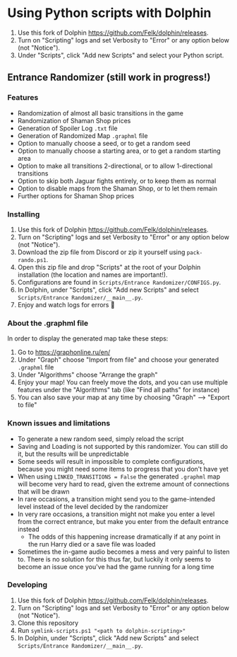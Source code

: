 # Using Python scripts with Dolphin

1. Use this fork of Dolphin <https://github.com/Felk/dolphin/releases>.
2. Turn on "Scripting" logs and set Verbosity to "Error" or any option below (not "Notice").
3. Under "Scripts", click "Add new Scripts" and select your Python script.

## Entrance Randomizer (still work in progress!)

### Features
- Randomization of almost all basic transitions in the game
- Randomization of Shaman Shop prices
- Generation of Spoiler Log `.txt` file
- Generation of Randomized Map `.graphml` file
- Option to manually choose a seed, or to get a random seed
- Option to manually choose a starting area, or to get a random starting area
- Option to make all transitions 2-directional, or to allow 1-directional transitions
- Option to skip both Jaguar fights entirely, or to keep them as normal
- Option to disable maps from the Shaman Shop, or to let them remain
- Further options for Shaman Shop prices

### Installing

1. Use this fork of Dolphin <https://github.com/Felk/dolphin/releases>.
2. Turn on "Scripting" logs and set Verbosity to "Error" or any option below (not "Notice").
3. Download the zip file from Discord or zip it yourself using `pack-rando.ps1`.
4. Open this zip file and drop "Scripts" at the root of your Dolphin installation (the location and names are important!).
5. Configurations are found in `Scripts/Entrance Randomizer/CONFIGS.py`.
6. In Dolphin, under "Scripts", click "Add new Scripts" and select `Scripts/Entrance Randomizer/__main__.py`.
7. Enjoy and watch logs for errors 🙂

### About the .graphml file

In order to display the generated map take these steps:
1. Go to https://graphonline.ru/en/
2. Under "Graph" choose "Import from file" and choose your generated `.graphml` file
3. Under "Algorithms" choose "Arrange the graph"
4. Enjoy your map! You can freely move the dots, and you can use multiple features under the "Algorithms" tab (like "Find all paths" for instance)
5. You can also save your map at any time by choosing "Graph" --> "Export to file"

### Known issues and limitations

- To generate a new random seed, simply reload the script
- Saving and Loading is not supported by this randomizer. You can still do it, but the results will be unpredictable
- Some seeds will result in impossible to complete configurations, because you might need some items to progress that you don't have yet
- When using `LINKED_TRANSITIONS = False` the generated `.graphml` map will become very hard to read, given the extreme amount of connections that will be drawn
- In rare occasions, a transition might send you to the game-intended level instead of the level decided by the randomizer
- In very rare occasions, a transition might not make you enter a level from the correct entrance, but make you enter from the default entrance instead
  - The odds of this happening increase dramatically if at any point in the run Harry died or a save file was loaded
- Sometimes the in-game audio becomes a mess and very painful to listen to. There is no solution for this thus far, but luckily it only seems to become an issue once you've had the game running for a long time

### Developing

1. Use this fork of Dolphin <https://github.com/Felk/dolphin/releases>.
2. Turn on "Scripting" logs and set Verbosity to "Error" or any option below (not "Notice").
3. Clone this repository
4. Run `symlink-scripts.ps1 "<path to dolphin-scripting>"`
5. In Dolphin, under "Scripts", click "Add new Scripts" and select `Scripts/Entrance Randomizer/__main__.py`.

